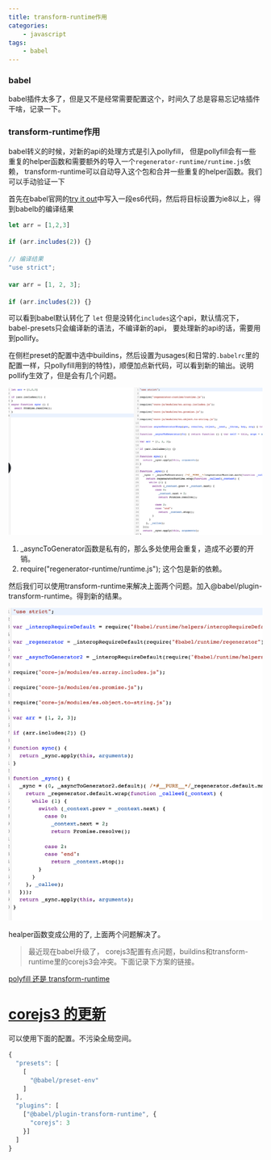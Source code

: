```yaml
---
title: transform-runtime作用
categories:
    - javascript
tags: 
    - babel
---
```

### babel
babel插件太多了，但是又不是经常需要配置这个，时间久了总是容易忘记啥插件干啥，记录一下。

### transform-runtime作用
babel转义的时候，对新的api的处理方式是引入pollyfill， 但是pollyfill会有一些重复的helper函数和需要额外的导入一个`regenerator-runtime/runtime.js`依赖， transform-runtime可以自动导入这个包和合并一些重复的helper函数。我们可以手动验证一下

首先在babel官网的[try it out](https://babeljs.io/repl)中写入一段es6代码，然后将目标设置为ie8以上，得到babelb的编译结果

```javascript
let arr = [1,2,3]

if (arr.includes(2)) {}

// 编译结果
"use strict";

var arr = [1, 2, 3];

if (arr.includes(2)) {}
```

可以看到babel默认转化了 `let` 但是没转化`includes`这个api，默认情况下，babel-presets只会编译新的语法，不编译新的api， 要处理新的api的话，需要用到pollify。



在侧栏preset的配置中选中buildins，然后设置为usages(和日常的`.babelrc`里的配置一样，只pollyfill用到的特性)，顺便加点新代码，可以看到新的输出。说明pollify生效了，但是会有几个问题。

![image-20210329100401529](images/image-20210329100401529.png)



1. _asyncToGenerator函数是私有的，那么多处使用会重复，造成不必要的开销。
2. require("regenerator-runtime/runtime.js"); 这个包是新的依赖。



然后我们可以使用transform-runtime来解决上面两个问题。加入@babel/plugin-transform-runtime。得到新的结果。

![image-20210329100658203](images/image-20210329100658203.png)

healper函数变成公用的了, 上面两个问题解决了。

> 最近现在babel升级了， corejs3配置有点问题，buildins和transform-runtime里的corejs3会冲突。下面记录下方案的链接。

[polyfill 还是 transform-runtime](https://segmentfault.com/a/1190000020237790)

# [corejs3 的更新](https://segmentfault.com/a/1190000020237817)

可以使用下面的配置。不污染全局空间。

```js
{
  "presets": [
    [
      "@babel/preset-env"
    ]
  ],
  "plugins": [
    ["@babel/plugin-transform-runtime", {
      "corejs": 3
    }]
  ]
}
```

